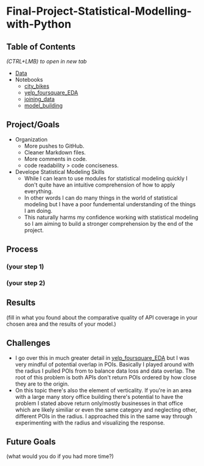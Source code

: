 # Final-Project-Statistical-Modelling-with-Python

## Table of Contents
*(CTRL+LMB) to open in new tab*
* [Data](/data/)
* Notebooks
    * [city_bikes](/notebooks/city_bikes.ipynb)
    * [yelp_foursquare_EDA](/notebooks/yelp_foursquare_EDA.ipynb)
    * [joining_data](/notebooks/joining_data.ipynb)
    * [model_building](/notebooks/model_building.ipynb)

## Project/Goals
* Organization
    * More pushes to GitHub.
    * Cleaner Markdown files.
    * More comments in code.
    * code readability > code conciseness.
* Develope Statistical Modeling Skills
    * While I can learn to use modules for statistical modeling quickly I don't quite have an intuitive comprehension of how to apply everything.
    * In other words I can do many things in the world of statistical modeling but I have a poor fundemental understanding of the things I am doing.
    * This naturally harms my confidence working with statistical modeling so I am aiming to build a stronger comprehension by the end of the project.

## Process
### (your step 1)
### (your step 2)

## Results
(fill in what you found about the comparative quality of API coverage in your chosen area and the results of your model.)

## Challenges 
* I go over this in much greater detail in [yelp_foursquare_EDA](/notebooks/yelp_foursquare_EDA.ipynb) but I was very mindful of potential overlap in POIs. Basically I played around with the radius I pulled POIs from to balance data loss and data overlap. The root of this problem is both APIs don't return POIs ordered by how close they are to the origin.
* On this topic there's also the element of verticality. If you're in an area with a large many story office building there's potential to have the problem I stated above return only/mostly businesses in that office which are likely similiar or even the same category and neglecting other, different POIs in the radius. I approached this in the same way through experimenting with the radius and visualizing the response.

## Future Goals
(what would you do if you had more time?)


